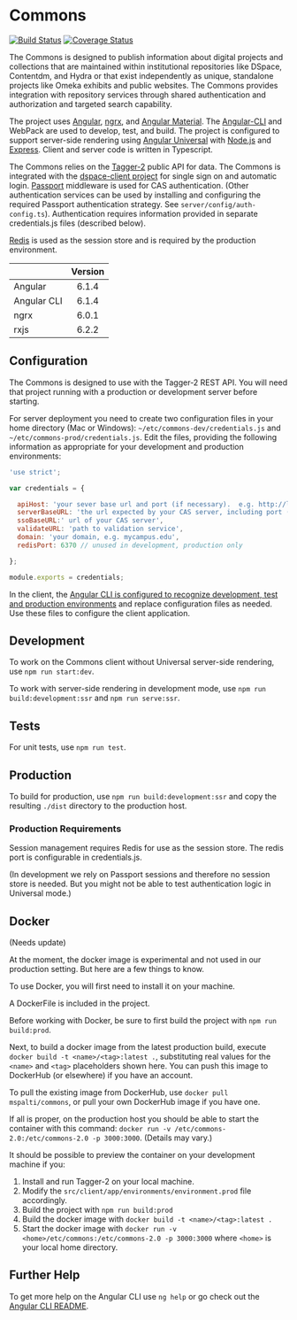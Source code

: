 # Commons
[![Build Status](https://travis-ci.org/hatfieldlibrary/commons.svg?branch=master)](https://travis-ci.org/hatfieldlibrary/commons)
[![Coverage Status](https://coveralls.io/repos/github/hatfieldlibrary/commons/badge.svg?branch=master)](https://coveralls.io/github/hatfieldlibrary/commons?branch=master)

The Commons is designed to publish information about digital projects and collections that are maintained within institutional repositories like DSpace, Contentdm, and Hydra or
 that exist independently as unique, standalone projects like Omeka exhibits and public websites. The Commons provides integration with 
 repository services through shared authentication and authorization and targeted search capability.  

The project uses [Angular](https://angular.io/), [ngrx](https://github.com/ngrx), and [Angular Material](https://material.angular.io/).
The [Angular-CLI](https://cli.angular.io/) and WebPack are used to develop, test, and build. The project is configured to support server-side rendering using 
[Angular Universal](https://angular.io/guide/universal) with [Node.js](https://nodejs.org/en/) and [Express](https://expressjs.com/).
Client and server code is written in Typescript. 

The Commons relies on the [Tagger-2](https://github.com/hatfieldlibrary/tagger-2) public API for data.  The Commons is integrated with the [dspace-client project](https://github.com/hatfieldlibrary/dspace-angular-client) for single sign on and automatic login. 
 [Passport](http://passportjs.org/) middleware is used for CAS authentication. (Other authentication services can be used by installing and configuring the required Passport authentication strategy. See `server/config/auth-config.ts`). Authentication 
 requires information provided in separate credentials.js files (described below). 
 
 [Redis](https://redis.io/) is used as the session store and is required by the production environment.
 
 |              | Version
 |-------------	|:-------:
 | Angular     	| 6.1.4 	
 | Angular CLI 	| 6.1.4 		
 | ngrx        	| 6.0.1 	
 | rxjs        	| 6.2.2 	

## Configuration 

The Commons is designed to use with the Tagger-2 REST API. You will need that project running with a production or development
server before starting.  

For server deployment you need to create two configuration files in your home directory (Mac or Windows): 
`~/etc/commons-dev/credentials.js` and `~/etc/commons-prod/credentials.js`. Edit the files, providing the following information as appropriate for your development and production environments: 

```javascript
'use strict';

var credentials = {

  apiHost: 'your sever base url and port (if necessary).  e.g. http://localhost:3005',
  serverBaseURL: 'the url expected by your CAS server, including port (this is not provided by the current CAS strategy implementation',
  ssoBaseURL:' url of your CAS server',
  validateURL: 'path to validation service',
  domain: 'your domain, e.g. mycampus.edu',
  redisPort: 6370 // unused in development, production only

};

module.exports = credentials;
```

In the client, the [Angular CLI is configured to recognize development, test and production environments](https://github.com/angular/angular-cli/blob/master/docs/documentation/stories/application-environments.md) and replace configuration files as needed. Use these files to configure the client application.

## Development

To work on the Commons client without Universal server-side rendering, use `npm run start:dev`.  

To work with server-side rendering in development mode, use `npm run build:development:ssr` and `npm run serve:ssr`.

## Tests

For unit tests, use `npm run test`.

## Production

To build for production, use `npm run build:development:ssr` and copy the resulting `./dist` directory to the production host.

### Production Requirements

Session management requires Redis for use as the session store. The redis port is configurable in credentials.js. 

(In development we rely on Passport sessions and therefore no session store is needed. But you might not be able to test
 authentication logic in Universal mode.)

## Docker

(Needs update)

At the moment, the docker image is experimental and not used in our production setting. But here are a few things to know. 

To use Docker, you will first need to install it on your machine.
 
A DockerFile is included in the project. 

Before working with Docker, be sure to first build the project with `npm run build:prod`.

Next, to build a docker image from the latest production build, execute `docker build -t <name>/<tag>:latest .`, substituting real values for the `<name>` and `<tag>` placeholders shown here.
You can push this image to DockerHub (or elsewhere) if you have an account.

To pull the existing image from DockerHub, use `docker pull mspalti/commons`, or pull your own DockerHub image if you have one.

If all is proper, on the production host you should be able to start the container with this command: `docker run -v /etc/commons-2.0:/etc/commons-2.0 -p 3000:3000`. (Details may vary.) 

It should be possible to preview the container on your development machine if you:

  1. Install and run Tagger-2 on your local machine.
  2. Modify the `src/client/app/environments/environment.prod` file accordingly.
  3. Build the project with `npm run build:prod`
  4. Build the docker image with `docker build -t <name>/<tag>:latest .`
  5. Start the docker image with `docker run -v <home>/etc/commons:/etc/commons-2.0 -p 3000:3000` where `<home>` is your local home directory.


## Further Help

To get more help on the Angular CLI use `ng help` or go check out the [Angular CLI README](https://github.com/angular/angular-cli/blob/master/README.md).

